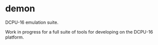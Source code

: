 demon
=====

DCPU-16 emulation suite.

Work in progress for a full suite of tools for developing on the DCPU-16 platform.
